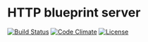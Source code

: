 # HTTP blueprint server

[![Build Status](https://travis-ci.org/weew/php-http-blueprint.svg?branch=master)](https://travis-ci.org/weew/php-http-blueprint)
[![Code Climate](https://codeclimate.com/github/weew/php-http-blueprint/badges/gpa.svg)](https://codeclimate.com/github/weew/php-http-blueprint)
[![License](https://poser.pugx.org/weew/php-http-blueprint/license)](https://packagist.org/packages/weew/php-http-blueprint)
